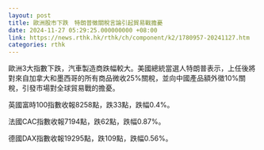 ```yaml
---
layout: post
title: 歐洲股市下跌　特朗普徵關稅言論引起貿易戰擔憂
date: 2024-11-27 05:29:25.000000000 +08:00
link: https://news.rthk.hk/rthk/ch/component/k2/1780957-20241127.htm
categories: rthk
---
```


歐洲3大指數下跌，汽車製造商跌幅較大。美國總統當選人特朗普表示，上任後將對來自加拿大和墨西哥的所有商品微收25%關稅，並向中國產品額外徵10%關稅，引發市場對全球貿易戰的擔憂。

英國富時100指數收報8258點，跌33點，跌幅0.4%。

法國CAC指數收報7194點，跌62點，跌幅0.87%。

德國DAX指數收報19295點，跌109點，跌幅0.56%。

